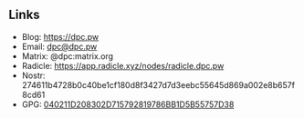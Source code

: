 ## Links

* Blog: https://dpc.pw
* Email: <a href="mailto:dpc@dpc.pw">dpc@dpc.pw</a>
* Matrix: @dpc:matrix.org
* Radicle: https://app.radicle.xyz/nodes/radicle.dpc.pw
* Nostr: 274611b4728b0c40be1cf180d8f3427d7d3eebc55645d869a002e8b657f8cd61
* GPG: [040211D208302D715792819786BB1D5B55757D38](https://keys.openpgp.org/vks/v1/by-fingerprint/040211D208302D715792819786BB1D5B55757D38)
